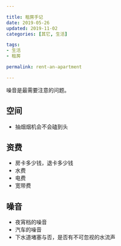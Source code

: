 ```yaml
---

title: 租房手记
date: 2019-05-26
updated: 2019-11-02  
categories: [其它, 生活]

tags:
- 生活
- 租房

permalink: rent-an-apartment 

---
```


噪音是最需要注意的问题。

<!-- more -->


## 空间

- 抽烟烟机会不会磕到头


## 资费

- 房卡多少钱，退卡多少钱
- 水费
- 电费
- 宽带费


## 噪音

- 夜宵档的噪音
- 汽车的噪音
- 下水道堵塞与否，是否有不可忽视的水流声
